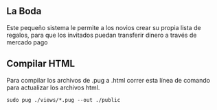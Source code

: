 ## La Boda

Este pequeño sistema le permite a los novios crear su propia lista de regalos, para que los invitados puedan transferir dinero a través de mercado pago

## Compilar HTML

Para compilar los archivos de .pug a .html correr esta línea de comando para actualizar los archivos html.
```
sudo pug ./views/*.pug --out ./public
